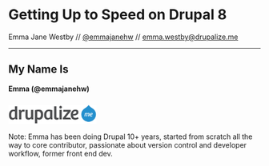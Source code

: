 # Getting Up to Speed on Drupal 8

Emma Jane Westby // [@emmajanehw](http://twitter.com/emmajanehw) // [emma.westby@drupalize.me](mailto:emma.westby@drupalize.me)

---------------------------------------
## My Name Is

**Emma (@emmajanehw)**

<img src="../lib/themes/drupalize.me/images/drupalizeme-logo.png" class="no-border" width="35%" class="left" style="padding-top: 10px;" alt="Drupalize.Me logo"/>

Note: Emma has been doing Drupal 10+ years, started from scratch all the way to core contributor, passionate about version control and developer workflow, former front end dev.
